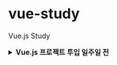 # vue-study

Vue.js Study

<details>

<summary><b>Vue.js 프로젝트 투입 일주일 전</b></summary>

> - [x] Ch 01. Vue.js는 무엇인가?

> - [x] Ch 02. 개발환경 구성 (vs code, node, npm)

> - [x] [Ch 03. Vue CLI로 Vue 프로젝트 생성하기](https://github.com/ding-co/vue-study/tree/main/ch03)

> - [x] [Ch 04. Vue Router 설정](https://github.com/ding-co/vue-study/tree/main/ch04)

> - [x] [Ch 05. 컴포넌트 Basic](https://github.com/ding-co/vue-study/tree/main/ch05)

> - [x] Ch 06. Mock 서버 준비하기

> - [x] Ch 07. 서버 데이터 바인딩 실습

> - [x] [Ch 08. 컴포넌트 심화 학습](https://github.com/ding-co/vue-study/tree/main/ch08)

> - [x] [Ch 09. Reusability & Composition](https://github.com/ding-co/vue-study/tree/main/ch09)

> - [x] [Ch 10. Proxy 사용하기](https://github.com/ding-co/vue-study/tree/main/ch10)

> - [x] [Ch 11. Vuex (v4.x)](https://github.com/ding-co/vue-study/tree/main/ch11)

> - [x] Ch 12. 프로젝트 배포하기

> - [ ] Ch 13. 미니프로젝트: 로그인 처리

> - [ ] Ch 14. 미니프로젝트: 제품 판매 웹앱 구현

</details>
